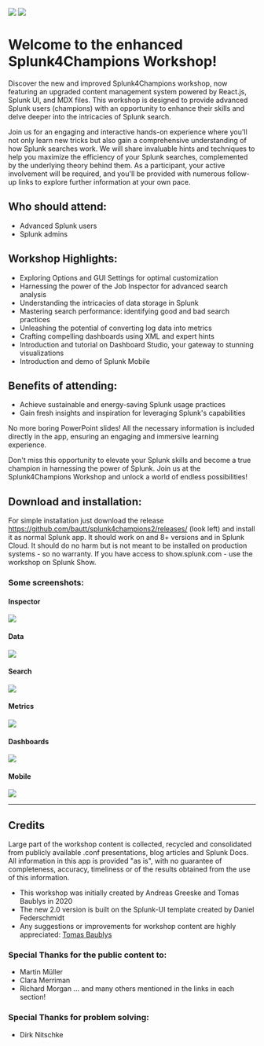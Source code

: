 ![](https://github.com/bautt/splunk4champions2/blob/main/src/package/appserver/static/images/champignon_schwarz_trans_150x150.png#gh-light-mode-only) ![](https://github.com/bautt/splunk4champions2/blob/main/src/package/appserver/static/images/champignon_weiss_trans_150x150.png#gh-dark-mode-only)

 # Welcome to the enhanced Splunk4Champions Workshop!
Discover the new and improved Splunk4Champions workshop, now featuring an upgraded content management system powered by React.js, Splunk UI, and MDX files. This workshop is designed to provide advanced Splunk users (champions) with an opportunity to enhance their skills and delve deeper into the intricacies of Splunk search.

Join us for an engaging and interactive hands-on experience where you'll not only learn new tricks but also gain a comprehensive understanding of how Splunk searches work. We will share invaluable hints and techniques to help you maximize the efficiency of your Splunk searches, complemented by the underlying theory behind them. As a participant, your active involvement will be required, and you'll be provided with numerous follow-up links to explore further information at your own pace.

## Who should attend:
- Advanced Splunk users
- Splunk admins

## Workshop Highlights:
- Exploring Options and GUI Settings for optimal customization
- Harnessing the power of the Job Inspector for advanced search analysis
- Understanding the intricacies of data storage in Splunk
- Mastering search performance: identifying good and bad search practices
- Unleashing the potential of converting log data into metrics
- Crafting compelling dashboards using XML and expert hints
- Introduction and tutorial on Dashboard Studio, your gateway to stunning visualizations
- Introduction and demo of Splunk Mobile 

## Benefits of attending:
- Achieve sustainable and energy-saving Splunk usage practices
- Gain fresh insights and inspiration for leveraging Splunk's capabilities

No more boring PowerPoint slides! All the necessary information is included directly in the app, ensuring an engaging and immersive learning experience.

Don't miss this opportunity to elevate your Splunk skills and become a true champion in harnessing the power of Splunk. Join us at the Splunk4Champions Workshop and unlock a world of endless possibilities!

## Download and installation:
For simple installation just download the release https://github.com/bautt/splunk4champions2/releases/ (look left) and install it as normal Splunk app. It should work on and 8+ versions and in Splunk Cloud. It should do no harm but is not meant to be installed on production systems - so no warranty. 
If you have access to show.splunk.com - use the workshop on Splunk Show. 


### Some screenshots:

#### Inspector
![](https://github.com/bautt/splunk4champions2/blob/main/src/package/appserver/static/images/Screenshot_inspector.png)
#### Data
![](https://github.com/bautt/splunk4champions2/blob/main/src/package/appserver/static/images/data.png)
#### Search
![](https://github.com/bautt/splunk4champions2/blob/main/src/package/appserver/static/images/search.png)
#### Metrics
![](https://github.com/bautt/splunk4champions2/blob/main/src/package/appserver/static/images/Screenshot_metrics.png)
#### Dashboards
![](https://github.com/bautt/splunk4champions2/blob/main/src/package/appserver/static/images/Screenshot_base.png)
#### Mobile
![](https://github.com/bautt/splunk4champions2/blob/main/src/package/appserver/static/images/screenshot_mobile.png)

___
## Credits

Large part of the workshop content is collected, recycled and consolidated from publicly available .conf 
presentations, blog articles and Splunk Docs.  All information in this app is provided "as is", with no guarantee of completeness, accuracy, 
timeliness or of the results obtained from the use of this information.


* This workshop was initially created by Andreas Greeske</Link> and Tomas Baublys in 2020
* The new 2.0 version is built on the Splunk-UI template created by Daniel Federschmidt
* Any suggestions or improvements for workshop content are highly appreciated: [Tomas Baublys](mailto:tbaublys@splunk.com)


### Special Thanks for the public content to:
*  Martin Müller
*  Clara Merriman
*  Richard Morgan
...
and many others mentioned in the links in each section! 


### Special Thanks for problem solving: 
*  Dirk Nitschke
